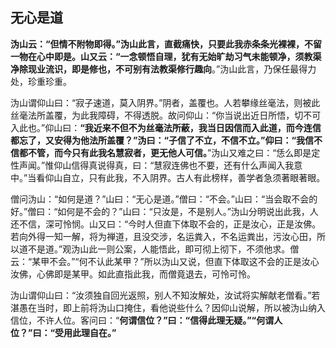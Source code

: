 ##  无心是道

**沩山云：“但情不附物即得。”沩山此言，直截痛快，只要此我赤条条光裸裸，不留一物在心中即是。山又云：“一念顿悟自理，犹有无始旷劫习气未能顿净，须教渠净除现业流识，即是修也，不可别有法教渠修行趣向**。”沩山此言，乃保任最得力处，珍重珍重。

沩山谓仰山曰：“寂子速道，莫入阴界。”阴者，盖覆也。人若攀缘丝毫法，则被此丝毫法所盖覆，为此我障碍，不得透脱。故问仰山：“你当说出近日所悟，切不可入此也。”仰山曰：**“我近来不但不为丝毫法所蔽，我当日因信而入此道，而今连信都忘了，又安得为他法所盖覆？”沩曰：“子信了不立，不信不立。”仰曰：“我信不信都不管，而今只有此我名慧寂者，更无他人可信。**”沩山又难之曰：“恁么即是定性声闻。”惟仰山信得真说得真，曰：“慧寂连佛也不要，还有什么声闻入我意中。”当看仰山自立，只有此我，不入阴界。古人有此榜样，善学者急须著眼著眼。

僧问沩山：“如何是道？”山曰：“无心是道。”僧曰：“不会。”山曰：“当会取不会的好。”僧曰：“如何是不会的？”山曰：“只汝是，不是别人。”沩山分明说出此我，人还不信，深可怜悯。山又曰：“今时人但直下体取不会的，正是汝心，正是汝佛。若向外得一知一解，将为禅道，且没交涉，名运粪入，不名运粪出，污汝心田，所以道不是道。”观沩山此一则公案，人能悟此，即可彻上彻下，不须他求。僧云：“某甲不会。”“何不认此某甲？”所以沩山又说，但直下体取这不会的正是汝心汝佛，心佛即是某甲。如此直指此我，而僧竟退去，可怜可怜。

沩山谓仰山曰：“汝须独自回光返照，别人不知汝解处，汝试将实解献老僧看。”若湛愚在当时，即上前将沩山口掩住，看他说些什么？因仰山说解，所以被沩山纳入信位，不许人位。客问曰：“**何谓信位？”曰：“信得此理无疑。”“何谓人位？”曰：“受用此理自在。”**

